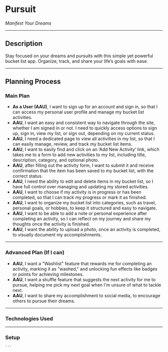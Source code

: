 # Pursuit  
*Manifest Your Dreams*  

---

## Description  
Stay focused on your dreams and pursuits with this simple yet powerful bucket list app. Organize, track, and share your life’s goals with ease.  

---

## Planning Process

### Main Plan  

- **As a User (AAU)**, I want to sign up for an account and sign in, so that I can access my personal user profile and manage my bucket list activities.  
- **AAU**, I want an easy and consistent way to navigate through the site, whether I am signed in or not. I need to quickly access options to sign up, sign in, view my list, or sign out, depending on my current status.  
- **AAU**, I need a dedicated page to view all activities in my list, so that I can easily manage, review, and track my bucket list items.  
- **AAU**, I want to easily find and click on an ‘Add New Activity’ link, which takes me to a form to add new activities to my list, including title, description, category, and optional photo.  
- **AAU**, after filling out the activity form, I want to submit it and receive confirmation that the item has been saved to my bucket list, with the correct status.  
- **AAU**, I need the ability to edit and delete items in my bucket list, so I have full control over managing and updating my stored activities.  
- **AAU**, I want to choose if my activity is in progress or has been completed, so that I can track my progress or mark it as finished.  
- **AAU**, I want to organize my bucket list into categories, such as travel, personal goals, or hobbies, to keep it structured and easy to navigate.  
- **AAU**, I want to be able to add a note or personal experience after completing an activity, so I can reflect on my journey and share my thoughts once the activity is finished.  
- **AAU**, I want the ability to upload a photo, once an activity is completed, to visually document my accomplishments.  

---

### Advanced Plan (If I can)

- **AAU**, I want a "Washlist" feature that rewards me for completing an activity, marking it as "washed," and unlocking fun effects like badges or points for achieving milestones.  
- **AAU**, I want a shuffle feature that suggests the next activity for me to pursue, helping me pick my next goal when I'm unsure of what to tackle next.  
- **AAU**, I want to share my accomplishment to social media, to encourage others to pursue their dreams.  

---

### Technologies Used  
<!-- - **Frontend**: HTML, CSS, JavaScript  
- **Backend**: Node.js, Express  
- **Database**: MongoDB
- **Authentication**:   -->

---

### Setup  
<!-- 1. Clone the repository:
    ```bash
    git clone https://github.com/Koshel99/Pursuit.git
    ```
2. Navigate into the project directory:
    ```bash
    cd Pursuit
    ```
3. Install dependencies:
    ```bash
    npm install
    ```
4. Start the server:
    ```bash
    npm start -->
    ```
<!-- 5. Open the app in your browser at `http://localhost:3000`. -->